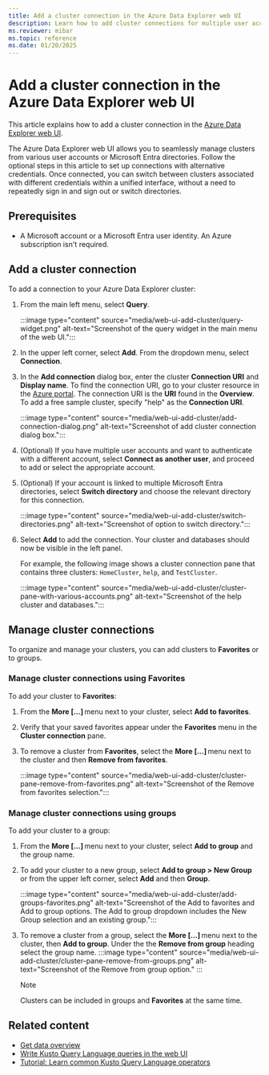 ```yaml
---
title: Add a cluster connection in the Azure Data Explorer web UI
description: Learn how to add cluster connections for multiple user accounts or Microsoft Entra directories in the Azure Data Explorer web UI.
ms.reviewer: mibar
ms.topic: reference
ms.date: 01/20/2025
---
```


# Add a cluster connection in the Azure Data Explorer web UI

This article explains how to add a cluster connection in the [Azure Data Explorer web UI](https://dataexplorer.azure.com/).

The Azure Data Explorer web UI allows you to seamlessly manage clusters from various user accounts or Microsoft Entra directories. Follow the optional steps in this article to set up connections with alternative credentials. Once connected, you can switch between clusters associated with different credentials within a unified interface, without a need to repeatedly sign in and sign out or switch directories.

## Prerequisites

* A Microsoft account or a Microsoft Entra user identity. An Azure subscription isn't required.

## Add a cluster connection

To add a connection to your Azure Data Explorer cluster:

1. From the main left menu, select **Query**.

    :::image type="content" source="media/web-ui-add-cluster/query-widget.png" alt-text="Screenshot of the query widget in the main menu of the web UI.":::

1. In the upper left corner, select **Add**. From the dropdown menu, select **Connection**.

1. In the **Add connection** dialog box, enter the cluster **Connection URI** and **Display name**. To find the connection URI, go to your cluster resource in the [Azure portal](https://ms.portal.azure.com/). The connection URI is the **URI** found in the **Overview**. To add a free sample cluster, specify "help" as the **Connection URI**.

    :::image type="content" source="media/web-ui-add-cluster/add-connection-dialog.png" alt-text="Screenshot of add cluster connection dialog box.":::

1. (Optional) If you have multiple user accounts and want to authenticate with a different account, select **Connect as another user**, and proceed to add or select the appropriate account.

1. (Optional) If your account is linked to multiple Microsoft Entra directories, select **Switch directory** and choose the relevant directory for this connection.

    :::image type="content" source="media/web-ui-add-cluster/switch-directories.png" alt-text="Screenshot of option to switch directory.":::

1. Select **Add** to add the connection. Your cluster and databases should now be visible in the left panel.

    For example, the following image shows a cluster connection pane that contains three clusters: `HomeCluster`, `help`, and `TestCluster`.

    :::image type="content" source="media/web-ui-add-cluster/cluster-pane-with-various-accounts.png" alt-text="Screenshot of the help cluster and databases.":::

## Manage cluster connections

To organize and manage your clusters, you can add clusters to **Favorites** or to groups.

### Manage cluster connections using Favorites

To add your cluster to **Favorites**:

1. From the **More [...]** menu next to your cluster, select **Add to favorites**.

1. Verify that your saved favorites appear under the **Favorites** menu in the **Cluster connection** pane.

1. To remove a cluster from **Favorites**, select the **More [...]** menu next to the cluster and then **Remove from favorites**.

    :::image type="content" source="media/web-ui-add-cluster/cluster-pane-remove-from-favorites.png" alt-text="Screenshot of the Remove from favorites selection.":::

### Manage cluster connections using groups

To add your cluster to a group:

1. From the **More [...]** menu next to your cluster, select **Add to group** and the group name.

1. To add your cluster to a new group, select **Add to group > New Group** or from the upper left corner, select **Add** and then **Group**.

    :::image type="content" source="media/web-ui-add-cluster/add-groups-favorites.png" alt-text="Screenshot of the Add to favorites and Add to group options. The Add to group dropdown includes the New Group selection and an existing group.":::

1. To remove a cluster from a group, select the **More [...]** menu next to the cluster, then **Add to group**. Under the the **Remove from group** heading select the group name.
    :::image type="content" source="media/web-ui-add-cluster/cluster-pane-remove-from-groups.png" alt-text="Screenshot of the Remove from group option." :::

    > [!NOTE]
    > Clusters can be included in groups and **Favorites** at the same time.

## Related content

* [Get data overview](ingest-data-overview.md)
* [Write Kusto Query Language queries in the web UI](web-ui-kql.md)
* [Tutorial: Learn common Kusto Query Language operators](/kusto/query/tutorials/learn-common-operators?view=azure-data-explorer&preserve-view=true)
